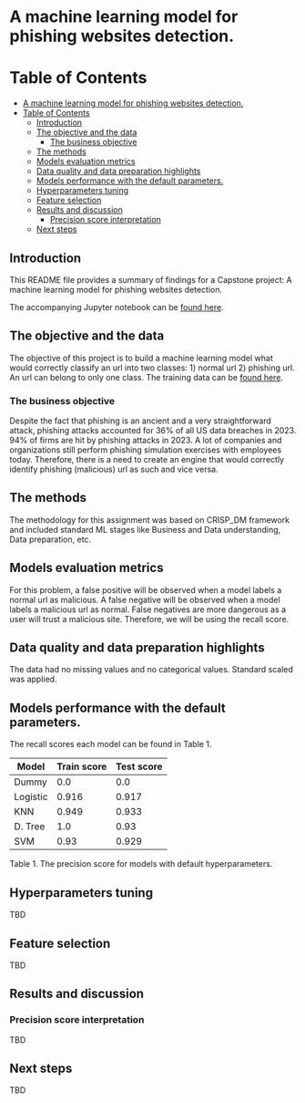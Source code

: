 # A machine learning model for phishing websites detection.

# Table of Contents
<!-- TOC -->

- [A machine learning model for phishing websites detection.](#a-machine-learning-model-for-phishing-websites-detection)
- [Table of Contents](#table-of-contents)
    - [Introduction](#introduction)
    - [The objective and the data](#the-objective-and-the-data)
        - [The business objective](#the-business-objective)
    - [The methods](#the-methods)
    - [Models evaluation metrics](#models-evaluation-metrics)
    - [Data quality and data preparation highlights](#data-quality-and-data-preparation-highlights)
    - [Models performance with the default parameters.](#models-performance-with-the-default-parameters)
    - [Hyperparameters tuning](#hyperparameters-tuning)
    - [Feature selection](#feature-selection)
    - [Results and discussion](#results-and-discussion)
        - [Precision score interpretation](#precision-score-interpretation)
    - [Next steps](#next-steps)

<!-- /TOC -->


## Introduction

This README file provides a summary of findings for a Capstone project: A machine learning model for phishing websites detection.

The accompanying Jupyter notebook can be [found here](https://github.com/epakhomov/capstone/blob/main/scr/DataSet1_3.ipynb). 

## The objective and the data

The objective of this project is to build a machine learning model what would correctly classify an url into two classes: 1) normal url 2) phishing url. An url can belong to only one class. The training data can be [found here](https://github.com/epakhomov/capstone/tree/main/data/dataset_full.csv).


### The business objective 

Despite the fact that phishing is an ancient and a very straightforward attack, phishing attacks accounted for 36% of all US data breaches in 2023. 94% of firms are hit by phishing attacks in 2023. A lot of companies and organizations still perform phishing simulation exercises with employees today. Therefore, there is a need to create an engine that would correctly identify phishing (malicious) url as such and vice versa. 


## The methods

The methodology for this assignment was based on CRISP_DM framework and included standard ML stages like Business and Data understanding, Data preparation, etc. 

## Models evaluation metrics

For this problem, a false positive will be observed when a model labels a normal url as malicious. A false negative will be observed when a model labels a malicious url as normal. False negatives are more dangerous as a user will trust a malicious site. Therefore, we will be using the recall score.


## Data quality and data preparation highlights

The data had no missing values and no categorical values. Standard scaled was applied.

## Models performance with the default parameters.

The recall scores each model can be found in Table 1.

|  Model  | Train score | Test score|
|---------|-------------|-----------|
| Dummy   | 0.0         | 0.0       |
| Logistic| 0.916	    | 0.917     |    
| KNN     | 0.949       | 0.933     |   
| D. Tree | 1.0         | 0.93      |
| SVM     | 0.93        | 0.929     |

Table 1. The precision score for models with default hyperparameters.

## Hyperparameters tuning

TBD

## Feature selection 

TBD


## Results and discussion

### Precision score interpretation

TBD

## Next steps

TBD